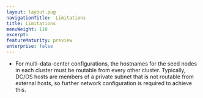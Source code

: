 ```yaml
---
layout: layout.pug
navigationTitle:  Limitations
title: Limitations
menuWeight: 110
excerpt:
featureMaturity: preview
enterprise: false
---
```


<!-- This source repo for this topic is https://github.com/dcos-cassandra-service -->


- For multi-data-center configurations, the hostnames for the seed nodes in each cluster must be routable from every other cluster. Typically, DC/OS hosts are members of a private subnet that is not routable from external hosts, so further network configuration is required to achieve this.
